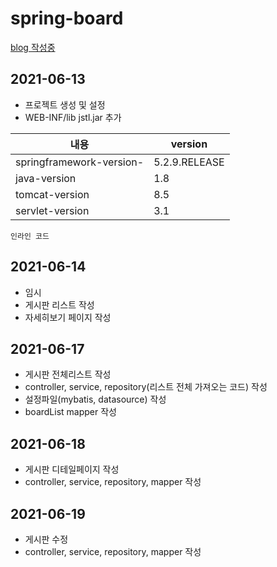# spring-board
[blog 작성중 ](https://cronex.tistory.com/category/SPRING-BOARD/board)

## 2021-06-13
- 프로젝트 생성 및 설정
- WEB-INF/lib jstl.jar 추가

|내용|version|
|------|---|
|springframework-version-|5.2.9.RELEASE|
|java-version|1.8|
|tomcat-version|8.5|
|servlet-version|3.1|

`인라인 코드`

## 2021-06-14

- 임시
- 게시판 리스트 작성
- 자세히보기 페이지 작성


## 2021-06-17

- 게시판 전체리스트 작성
- controller, service, repository(리스트 전체 가져오는 코드) 작성
- 설정파일(mybatis, datasource) 작성
- boardList mapper 작성

## 2021-06-18

- 게시판 디테일페이지 작성
- controller, service, repository, mapper 작성

## 2021-06-19 
- 게시판 수정
- controller, service, repository, mapper 작성


